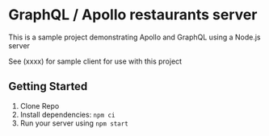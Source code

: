 # GraphQL / Apollo restaurants server

This is a sample project demonstrating Apollo and GraphQL using a Node.js server

See (xxxx) for sample client for use with this project

## Getting Started

1. Clone Repo
2. Install dependencies: `npm ci`
3. Run your server using `npm start`
